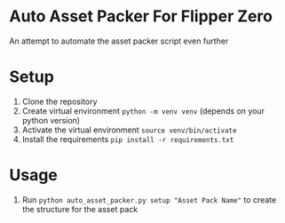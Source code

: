 # Auto Asset Packer For Flipper Zero
 An attempt to automate the asset packer script even further

# Setup

1. Clone the repository
2. Create virtual environment `python -m venv venv` (depends on your python version)
3. Activate the virtual environment `source venv/bin/activate`
4. Install the requirements `pip install -r requirements.txt`

# Usage

1. Run `python auto_asset_packer.py setup "Asset Pack Name"` to create the structure for the asset pack
